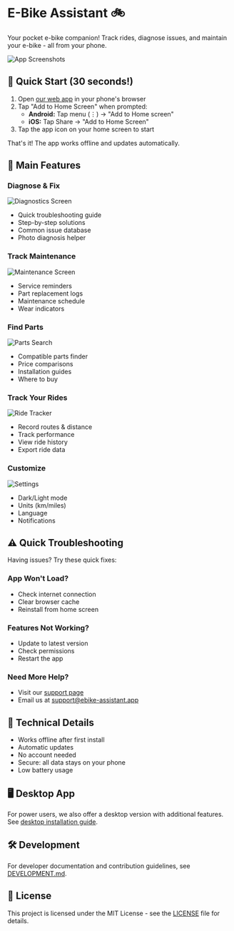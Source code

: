 # E-Bike Assistant 🚲

Your pocket e-bike companion! Track rides, diagnose issues, and maintain your e-bike - all from your phone.

![App Screenshots](docs/screenshots/app-preview.png)

## 📱 Quick Start (30 seconds!)

1. Open [our web app](https://knoksen.github.io/ebike-assistant-app) in your phone's browser
2. Tap "Add to Home Screen" when prompted:
   - **Android:** Tap menu (⋮) → "Add to Home screen"
   - **iOS:** Tap Share → "Add to Home Screen"
3. Tap the app icon on your home screen to start

That's it! The app works offline and updates automatically.

## 🔧 Main Features

### Diagnose & Fix

![Diagnostics Screen](docs/screenshots/diagnostics.png)

- Quick troubleshooting guide
- Step-by-step solutions
- Common issue database
- Photo diagnosis helper

### Track Maintenance

![Maintenance Screen](docs/screenshots/maintenance.png)

- Service reminders
- Part replacement logs
- Maintenance schedule
- Wear indicators

### Find Parts

![Parts Search](docs/screenshots/parts-search.png)

- Compatible parts finder
- Price comparisons
- Installation guides
- Where to buy

### Track Your Rides

![Ride Tracker](docs/screenshots/ride-tracker.png)

- Record routes & distance
- Track performance
- View ride history
- Export ride data

### Customize

![Settings](docs/screenshots/settings.png)

- Dark/Light mode
- Units (km/miles)
- Language
- Notifications

## ⚠️ Quick Troubleshooting

Having issues? Try these quick fixes:

### App Won't Load?

- Check internet connection
- Clear browser cache
- Reinstall from home screen

### Features Not Working?

- Update to latest version
- Check permissions
- Restart the app

### Need More Help?

- Visit our [support page](https://github.com/knoksen/ebike-assistant-app/issues)
- Email us at [support@ebike-assistant.app](mailto:support@ebike-assistant.app)

## 💾 Technical Details

- Works offline after first install
- Automatic updates
- No account needed
- Secure: all data stays on your phone
- Low battery usage

## 🖥️ Desktop App

For power users, we also offer a desktop version with additional features. See [desktop installation guide](DESKTOP.md).

## 🛠️ Development

For developer documentation and contribution guidelines, see [DEVELOPMENT.md](DEVELOPMENT.md).

## 📜 License

This project is licensed under the MIT License - see the [LICENSE](LICENSE) file for details.
